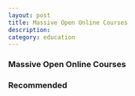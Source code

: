 ```yaml
---
layout: post
title: Massive Open Online Courses
description:
category: education
---
```


### Massive Open Online Courses


### Recommended